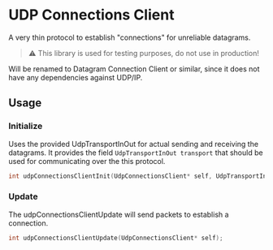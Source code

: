 # UDP Connections Client

A very thin protocol to establish "connections" for unreliable datagrams.

> :warning: This library is used for testing purposes, do not use in production!

Will be renamed to Datagram Connection Client or similar, since it does not have any dependencies against UDP/IP.

## Usage

### Initialize

Uses the provided UdpTransportInOut for actual sending and receiving the datagrams. It provides the field `UdpTransportInOut transport` that should be used for communicating over the this protocol.

```c
int udpConnectionsClientInit(UdpConnectionsClient* self, UdpTransportInOut transport, Clog log);
```

### Update

The udpConnectionsClientUpdate will send packets to establish a connection.

```c
int udpConnectionsClientUpdate(UdpConnectionsClient* self);
```

